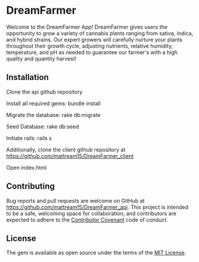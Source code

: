 # DreamFarmer

Welcome to the DreamFarmer App! DreamFarmer gives users the opportunity to grow a variety of cannabis plants ranging from sativa, indica, and hybrid strains. Our expert growers will carefully nurture your plants throughout their growth cycle, adjusting nutrients, relative humidity, temperature, and pH as needed to  guarantee our farmer's with a high quality and quantity harvest!

## Installation

Clone the api github repository

Install all required gems: bundle install

Migrate the database: rake db:migrate

Seed Database: rake db:seed

Initiate rails: rails s

Additionally, clone the client github repository at https://github.com/mattream15/DreamFarmer_client

Open index.html

## Contributing

Bug reports and pull requests are welcome on GitHub at https://github.com/mattream15/DreamFarmer_api. This project is intended to be a safe, welcoming space for collaboration, and contributors are expected to adhere to the [Contributor Covenant](http://contributor-covenant.org) code of conduct.

## License

The gem is available as open source under the terms of the [MIT License](https://opensource.org/licenses/MIT).
